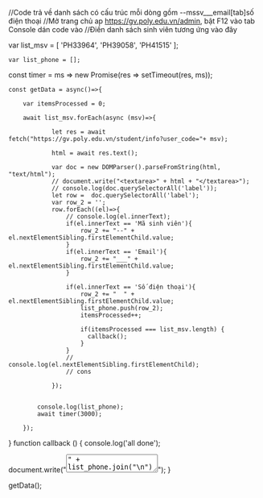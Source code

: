 //Code trả về danh sách có cấu trúc mỗi dòng gồm 
--mssv___email[tab]số điện thoại
//Mở trang chủ ap https://gv.poly.edu.vn/admin, bật F12 vào tab Console dán code vào
//Điền danh sách sinh viên tương ứng vào đây

var list_msv = [
    'PH33964',
    'PH39058',
    'PH41515'
];



	var list_phone = [];
const timer = ms => new Promise(res => setTimeout(res, ms));


	const getData = async()=>{

		var itemsProcessed = 0;

		await list_msv.forEach(async (msv)=>{

				let res = await fetch("https://gv.poly.edu.vn/student/info?user_code="+ msv);

		    	html = await res.text();

		    	var doc = new DOMParser().parseFromString(html, "text/html");
			    // document.write("<textarea>" + html + "</textarea>");
			    // console.log(doc.querySelectorAll('label'));
			    let row =  doc.querySelectorAll('label');
			    var row_2 = '';
			    row.forEach((el)=>{
			        // console.log(el.innerText);
			        if(el.innerText == 'Mã sinh viên'){
			            row_2 += "--" +  el.nextElementSibling.firstElementChild.value;
			        }
			        if(el.innerText == 'Email'){
			            row_2 += "___" +  el.nextElementSibling.firstElementChild.value;
			        }

			        if(el.innerText == 'Số điện thoại'){
			            row_2 += "	" +  el.nextElementSibling.firstElementChild.value;
			            list_phone.push(row_2);
			            itemsProcessed++;

			            if(itemsProcessed === list_msv.length) {
					      callback();
					    }
			        }
			        // console.log(el.nextElementSibling.firstElementChild);
			        // cons

				});


			console.log(list_phone);
			await timer(3000); 

		});

	        

}
function callback () { 
	console.log('all done'); 

document.write("<textarea>" + list_phone.join("\n") + "</textarea>");
}

getData();